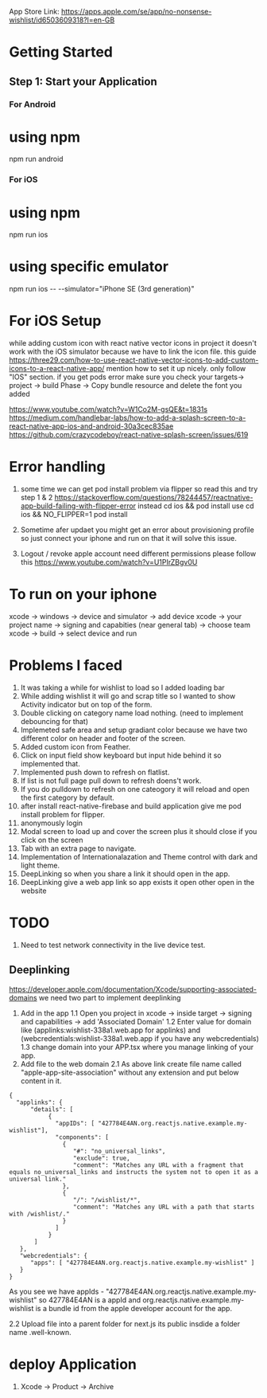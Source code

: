 App Store Link: https://apps.apple.com/se/app/no-nonsense-wishlist/id6503609318?l=en-GB

# Getting Started

## Step 1: Start your Application

### For Android

# using npm

npm run android

### For iOS

# using npm

npm run ios

# using specific emulator

npm run ios -- --simulator="iPhone SE (3rd generation)"

# For iOS Setup

while adding custom icon with react native vector icons in project it doesn't work with the iOS simulator because we have to link the icon file. this guide https://three29.com/how-to-use-react-native-vector-icons-to-add-custom-icons-to-a-react-native-app/ mention how to set it up nicely. only follow "IOS" section.
if you get pods error make sure you check your targets-> project -> build Phase -> Copy bundle resource and delete the font you added

https://www.youtube.com/watch?v=W1Co2M-gsQE&t=1831s
https://medium.com/handlebar-labs/how-to-add-a-splash-screen-to-a-react-native-app-ios-and-android-30a3cec835ae
https://github.com/crazycodeboy/react-native-splash-screen/issues/619

# Error handling

1. some time we can get pod install problem via flipper so read this and try step 1 & 2 https://stackoverflow.com/questions/78244457/reactnative-app-build-failing-with-flipper-error
   instead cd ios && pod install use cd ios && NO_FLIPPER=1 pod install

2. Sometime afer updaet you might get an error about provisioning profile so just connect your iphone and run on that it will solve this issue.

3. Logout / revoke apple account need different permissions please follow this https://www.youtube.com/watch?v=U1PIrZBgv0U

# To run on your iphone

xcode -> windows -> device and simulator -> add device
xcode -> your project name -> signing and capabities (near general tab) -> choose team
xcode -> build -> select device and run

# Problems I faced

1. It was taking a while for wishlist to load so I added loading bar
2. While adding wishlist it will go and scrap title so I wanted to show Activity indicator but on top of the form.
3. Double clicking on category name load nothing. (need to implement debouncing for that)
4. Implemeted safe area and setup gradiant color because we have two different color on header and footer of the screen.
5. Added custom icon from Feather.
6. Click on input field show keyboard but input hide behind it so implemented that.
7. Implemented push down to refresh on flatlist.
8. If list is not full page pull down to refresh doens't work.
9. If you do pulldown to refresh on one cateogory it will reload and open the first category by default.
10. after install react-native-firebase and build application give me pod install problem for flipper.
11. anonymously login
12. Modal screen to load up and cover the screen plus it should close if you click on the screen
13. Tab with an extra page to navigate.
14. Implementation of Internationalazation and Theme control with dark and light theme.
15. DeepLinking so when you share a link it should open in the app.
16. DeepLinking give a web app link so app exists it open other open in the website

# TODO

1. Need to test network connectivity in the live device test.

## Deeplinking

https://developer.apple.com/documentation/Xcode/supporting-associated-domains
we need two part to implement deeplinking

1. Add in the app
   1.1 Open you project in xcode -> inside target -> signing and capabilities -> add 'Associated Domain'
   1.2 Enter value for domain like (applinks:wishlist-338a1.web.app for applinks) and (webcredentials:wishlist-338a1.web.app if you have any webcredentials)
   1.3 change domain into your APP.tsx where you manage linking of your app.
2. Add file to the web domain
   2.1 As above link create file name called "apple-app-site-association" without any extension and put below content in it.

```
{
  "applinks": {
      "details": [
           {
             "appIDs": [ "427784E4AN.org.reactjs.native.example.my-wishlist"],
             "components": [
               {
                  "#": "no_universal_links",
                  "exclude": true,
                  "comment": "Matches any URL with a fragment that equals no_universal_links and instructs the system not to open it as a universal link."
               },
               {
                  "/": "/wishlist/*",
                  "comment": "Matches any URL with a path that starts with /wishlist/."
               }
             ]
           }
       ]
   },
   "webcredentials": {
      "apps": [ "427784E4AN.org.reactjs.native.example.my-wishlist" ]
   }
}
```

As you see we have appIds - "427784E4AN.org.reactjs.native.example.my-wishlist" so 427784E4AN is a appId and org.reactjs.native.example.my-wishlist is a bundle id from the apple developer account for the app.

2.2 Upload file into a parent folder for next.js its public insdide a folder name .well-known.

# deploy Application

1. Xcode -> Product -> Archive
